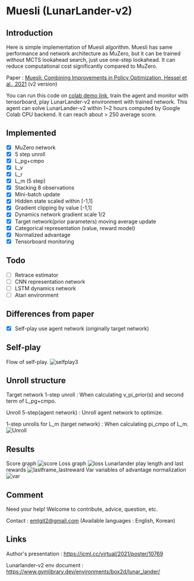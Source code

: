 # Muesli (LunarLander-v2)

## Introduction

Here is simple implementation of Muesli algorithm. Muesli has same performance and network architecture as MuZero, but it can be trained without MCTS lookahead search, just use one-step lookahead. It can reduce computational cost significantly compared to MuZero.

Paper : [Muesli: Combining Improvements in Policy Optimization, Hessel et al., 2021](https://arxiv.org/abs/2104.06159) (v2 version)

You can run this code on [colab demo link](https://colab.research.google.com/drive/1AwRqVVwRs5IYEhXPlOfZH_dS9BeryZ7H?usp=sharing), train the agent and monitor with tensorboard, play LunarLander-v2 environment with trained network. This agent can solve LunarLander-v2 within 1~2 hours computed by Google Colab CPU backend. It can reach about > 250 average score.


## Implemented
- [x] MuZero network
- [x] 5 step unroll
- [x] L_pg+cmpo
- [x] L_v
- [x] L_r
- [x] L_m (5 step)
- [x] Stacking 8 observations
- [x] Mini-batch update 
- [x] Hidden state scaled within [-1,1]
- [x] Gradient clipping by value [-1,1]
- [x] Dynamics network gradient scale 1/2
- [x] Target network(prior parameters) moving average update
- [x] Categorical representation (value, reward model)
- [x] Normalized advantage
- [x] Tensorboard monitoring

## Todo
- [ ] Retrace estimator 
- [ ] CNN representation network
- [ ] LSTM dynamics network
- [ ] Atari environment

## Differences from paper
- [x] Self-play use agent network (originally target network)

## Self-play
Flow of self-play.
![selfplay3](https://user-images.githubusercontent.com/119741210/213879476-651f13f8-dc70-4033-b9f6-13efbe81bcc5.png)

## Unroll structure
Target network 1-step unroll : When calculating v_pi_prior(s) and second term of L_pg+cmpo.

Unroll 5-step(agent network) : Unroll agent network to optimize.

1-step unrolls for L_m (target network) : When calculating pi_cmpo of L_m.
![Unroll](https://user-images.githubusercontent.com/119741210/213876179-62566fbc-dbce-4edb-9e56-d031e43e1e29.png)

## Results
Score graph
![score](https://user-images.githubusercontent.com/119741210/213872123-b306563a-0a04-4fcc-815c-3f04cac01e0a.png)
Loss graph
![loss](https://user-images.githubusercontent.com/119741210/213872175-5ce19b30-836b-45a8-bfc1-371598a27b03.png)
Lunarlander play length and last rewards
![lastframe_lastreward](https://user-images.githubusercontent.com/119741210/213876120-167c9211-a3ae-42a6-90c3-0f93279cec7c.png)
Var variables of advantage normalization
![var](https://user-images.githubusercontent.com/119741210/213876126-936c0098-e021-42da-b97c-615360f20bba.png)

## Comment
Need your help! Welcome to contribute, advice, question, etc.

Contact : emtgit2@gmail.com (Available languages : English, Korean)

## Links
Author's presentation : https://icml.cc/virtual/2021/poster/10769

Lunarlander-v2 env document : https://www.gymlibrary.dev/environments/box2d/lunar_lander/
